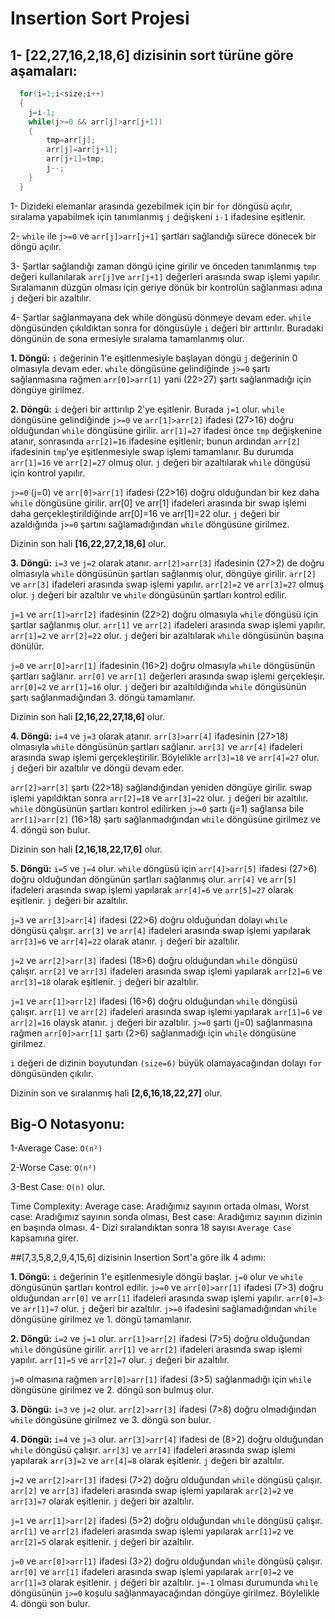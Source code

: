 # Insertion Sort Projesi

## 1- **[22,27,16,2,18,6]** dizisinin sort türüne göre aşamaları:

```c
  for(i=1;i<size;i++)
  {
    j=i-1;
    while(j>=0 && arr[j]>arr[j+1])
    {
    	tmp=arr[j];
    	arr[j]=arr[j+1];
    	arr[j+1]=tmp;
    	j--;
	}
  }
```
1- Dizideki elemanlar arasında gezebilmek için bir `for` döngüsü açılır, sıralama yapabilmek için tanımlanmış `j` değişkeni `i-1` ifadesine eşitlenir.

2- `while` ile `j>=0` ve `arr[j]>arr[j+1]` şartları sağlandığı sürece dönecek bir döngü açılır. 

3- Şartlar sağlandığı zaman döngü içine girilir ve önceden tanımlanmış `tmp` değeri kullanılarak `arr[j]`ve `arr[j+1]`  değerleri arasında swap işlemi yapılır. Sıralamanın düzgün olması için geriye dönük bir kontrolün sağlanması adına `j` değeri bir azaltılır.

4- Şartlar sağlanmayana dek while döngüsü dönmeye devam eder. `while` döngüsünden çıkıldıktan sonra for döngüsüyle `i` değeri bir arttırılır. Buradaki döngünün de sona ermesiyle sıralama tamamlanmış olur.

**1. Döngü:** `i` değerinin 1'e eşitlenmesiyle başlayan döngü `j` değerinin 0 olmasıyla devam eder. `while` döngüsüne gelindiğinde `j>=0` şartı sağlanmasına rağmen `arr[0]>arr[1]` yani (22>27) şartı sağlanmadığı için döngüye girilmez. 

**2. Döngü:** `i` değeri bir arttırılıp 2'ye eşitlenir. Burada `j=1` olur. `while` döngüsüne gelindiğinde `j>=0` ve `arr[1]>arr[2]` ifadesi (27>16) doğru olduğundan `while` döngüsüne girilir. `arr[1]=27` ifadesi önce `tmp` değişkenine atanır, sonrasında `arr[2]=16` ifadesine eşitlenir; bunun ardından `arr[2]` ifadesinin `tmp`'ye eşitlenmesiyle swap işlemi tamamlanır. Bu durumda `arr[1]=16` ve `arr[2]=27` olmuş olur. `j` değeri bir azaltılarak `while` döngüsü için kontrol yapılır.

`j>=0` (j=0) ve `arr[0]>arr[1]` ifadesi (22>16) doğru olduğundan bir kez daha `while` döngüsüne girilir. arr[0] ve arr[1] ifadeleri arasında bir swap işlemi daha gerçekleştirildiğinde arr[0]=16 ve arr[1]=22 olur. `j` değeri bir azaldığında `j>=0` şartını sağlamadığından `while` döngüsüne girilmez.

Dizinin son hali **[16,22,27,2,18,6]** olur.

**3. Döngü:** `i=3` ve `j=2` olarak atanır. `arr[2]>arr[3]` ifadesinin (27>2) de doğru olmasıyla `while` döngüsünün şartları sağlanmış olur, döngüye girilir. `arr[2]` ve `arr[3]` ifadeleri arasında swap işlemi yapılır. `arr[2]=2` ve `arr[3]=27` olmuş olur. `j` değeri bir azaltılır ve `while` döngüsünün şartları kontrol edilir.

`j=1` ve `arr[1]>arr[2]` ifadesinin (22>2) doğru olmasıyla `while` döngüsü için şartlar sağlanmış olur. `arr[1]` ve `arr[2]` ifadeleri arasında swap işlemi yapılır. `arr[1]=2` ve `arr[2]=22` olur. `j` değeri bir azaltılarak `while` döngüsünün başına dönülür.

`j=0` ve `arr[0]>arr[1]` ifadesinin (16>2) doğru olmasıyla `while` döngüsünün şartları sağlanır. `arr[0]` ve `arr[1]` değerleri arasında swap işlemi gerçekleşir. `arr[0]=2` ve `arr[1]=16` olur. `j` değeri bir azaltıldığında `while` döngüsünün şartı sağlanmadığından 3. döngü tamamlanır. 

Dizinin son hali **[2,16,22,27,18,6]** olur.

**4. Döngü:** `i=4` ve `j=3` olarak atanır. `arr[3]>arr[4]` ifadesinin (27>18) olmasıyla `while` döngüsünün şartları sağlanır. `arr[3]` ve `arr[4]` ifadeleri arasında swap işlemi gerçekleştirilir. Böylelikle `arr[3]=18` ve `arr[4]=27` olur. `j` değeri bir azaltılır ve döngü devam eder.

`arr[2]>arr[3]` şartı (22>18) sağlandığından yeniden döngüye girilir. swap işlemi yapıldıktan sonra `arr[2]=18` ve `arr[3]=22` olur. `j` değeri bir azaltılır.
`while` döngüsünün şartları kontrol edilirken `j>=0` şartı (j=1) sağlansa bile `arr[1]>arr[2]` (16>18) şartı sağlanmadığından `while` döngüsüne girilmez ve 4. döngü son bulur.

Dizinin son hali **[2,16,18,22,17,6]** olur. 

**5. Döngü:** `i=5` ve `j=4` olur. `while` döngüsü için `arr[4]>arr[5]` ifadesi (27>6) doğru olduğundan döngünün şartları sağlanmış olur. `arr[4]` ve `arr[5]` ifadeleri arasında swap işlemi yapılarak `arr[4]=6` ve `arr[5]=27` olarak eşitlenir. `j` değeri bir azaltılır.

`j=3` ve `arr[3]>arr[4]` ifadesi (22>6) doğru olduğundan dolayı `while` döngüsü çalışır. `arr[3]` ve `arr[4]` ifadeleri arasında swap işlemi yapılarak `arr[3]=6` ve `arr[4]=22` olarak atanır. `j` değeri bir azaltılır.

`j=2` ve `arr[2]>arr[3]` ifadesi (18>6) doğru olduğundan `while` döngüsü çalışır. `arr[2]` ve `arr[3]` ifadeleri arasında swap işlemi yapılarak `arr[2]=6` ve `arr[3]=18` olarak eşitlenir. `j` değeri bir azaltılır.

`j=1` ve `arr[1]>arr[2]` ifadesi (16>6) doğru olduğundan `while` döngüsü çalışır. `arr[1]` ve `arr[2]` ifadeleri arasında swap işlemi yapılarak `arr[1]=6` ve `arr[2]=16` olaysk atanır. `j` değeri bir azaltılır. `j>=0` şartı (j=0) sağlanmasına  rağmen `arr[0]>arr[1]` şartı (2>6) sağlanmadığı için `while` döngüsüne girilmez.

`i` değeri de dizinin boyutundan `(size=6)` büyük olamayacağından dolayı `for` döngüsünden çıkılır. 

Dizinin son ve sıralanmış hali **[2,6,16,18,22,27]** olur.

## Big-O Notasyonu:

1-Average Case: `O(n²)`

2-Worse Case: `O(n²)`

3-Best Case: `O(n)` olur.

Time Complexity: 
Average case: Aradığımız sayının ortada olması, Worst case: Aradığımız sayının sonda olması, Best case: Aradığımız sayının dizinin en başında olması.
4- Dizi sıralandıktan sonra 18 sayısı `Average Case` kapsamına girer.


##[7,3,5,8,2,9,4,15,6] dizisinin Insertion Sort'a göre ilk 4 adımı: 


**1. Döngü:** `i` değerinin 1'e eşitlenmesiyle döngü başlar. `j=0` olur ve `while` döngüsünün şartları kontrol edilir. `j>=0` ve `arr[0]>arr[1]` ifadesi (7>3) doğru olduğundan `arr[0]` ve `arr[1]` ifadeleri arasında swap işlemi yapılır. `arr[0]=3` ve `arr[1]=7` olur. `j` değeri bir azaltılır. `j>=0` ifadesini sağlamadığından `while` döngüsüne girilmez ve 1. döngü tamamlanır. 

**2. Döngü:** `i=2` ve `j=1` olur. `arr[1]>arr[2]` ifadesi (7>5) doğru olduğundan `while` döngüsüne girilir. `arr[1]` ve `arr[2]` ifadeleri arasında swap işlemi yapılır. `arr[1]=5` ve `arr[2]=7` olur. `j` değeri bir azaltılır. 

`j=0` olmasına rağmen `arr[0]>arr[1]` ifadesi (3>5) sağlanmadığı için `while` döngüsüne girilmez ve 2. döngü son bulmuş olur.

**3. Döngü:** `i=3` ve `j=2` olur. `arr[2]>arr[3]` ifadesi (7>8) doğru olmadığından `while` döngüsüne girilmez ve 3. döngü son bulur.

**4. Döngü:**  `i=4` ve `j=3` olur. `arr[3]>arr[4]` ifadesi de (8>2) doğru olduğundan `while` döngüsü çalışır. `arr[3]` ve `arr[4]` ifadeleri arasında swap işlemi yapılarak `arr[3]=2` ve `arr[4]=8` olarak eşitlenir. `j` değeri bir azaltılır.

`j=2` ve `arr[2]>arr[3]` ifadesi (7>2) doğru olduğundan `while` döngüsü çalışır. `arr[2]` ve `arr[3]` ifadeleri arasında swap işlemi yapılarak `arr[2]=2` ve `arr[3]=7` olarak eşitlenir. `j` değeri bir azaltılır.

`j=1` ve `arr[1]>arr[2]` ifadesi (5>2) doğru olduğundan `while` döngüsü çalışır. `arr[1]` ve `arr[2]` ifadeleri arasında swap işlemi yapılarak `arr[1]=2` ve `arr[2]=5` olarak eşitlenir. `j` değeri bir azaltılır.

`j=0` ve `arr[0]>arr[1]` ifadesi (3>2) doğru olduğundan `while` döngüsü çalışır. `arr[0]` ve `arr[1]` ifadeleri arasında swap işlemi yapılarak `arr[0]=2` ve `arr[1]=3` olarak eşitlenir. `j` değeri bir azaltılır. `j=-1` olması durumunda `while` döngüsünün `j>=0` koşulu sağlanmayacağından döngüye girilmez. Böylelikle 4. döngü son bulur.
